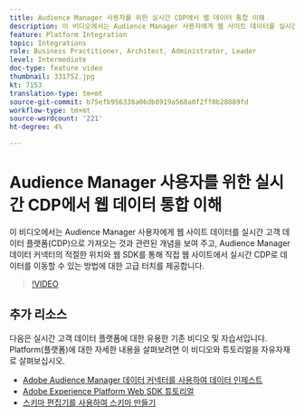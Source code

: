 ```yaml
---
title: Audience Manager 사용자를 위한 실시간 CDP에서 웹 데이터 통합 이해
description: 이 비디오에서는 Audience Manager 사용자에게 웹 사이트 데이터를 실시간 고객 데이터 플랫폼(CDP)으로 가져오는 것과 관련된 개념을 보여 주고, Audience Manager 데이터 커넥터의 적절한 위치와 웹 SDK를 통해 직접 웹 사이트에서 실시간 CDP로 데이터를 이동할 수 있는 방법에 대한 고급 터치를 제공합니다.
feature: Platform Integration
topic: Integrations
role: Business Practitioner, Architect, Administrator, Leader
level: Intermediate
doc-type: feature video
thumbnail: 331752.jpg
kt: 7153
translation-type: tm+mt
source-git-commit: b75efb956338a06db8919a568a0f2ff0b28889fd
workflow-type: tm+mt
source-wordcount: '221'
ht-degree: 4%

---
```



# Audience Manager 사용자를 위한 실시간 CDP에서 웹 데이터 통합 이해

이 비디오에서는 Audience Manager 사용자에게 웹 사이트 데이터를 실시간 고객 데이터 플랫폼(CDP)으로 가져오는 것과 관련된 개념을 보여 주고, Audience Manager 데이터 커넥터의 적절한 위치와 웹 SDK를 통해 직접 웹 사이트에서 실시간 CDP로 데이터를 이동할 수 있는 방법에 대한 고급 터치를 제공합니다.

>[!VIDEO](https://video.tv.adobe.com/v/331752/?quality=12&learn=on)

## 추가 리소스

다음은 실시간 고객 데이터 플랫폼에 대한 유용한 기존 비디오 및 자습서입니다. Platform(플랫폼)에 대한 자세한 내용을 살펴보려면 이 비디오와 튜토리얼을 자유자재로 살펴보십시오.

* [Adobe Audience Manager 데이터 커넥터를 사용하여 데이터 인제스트](https://experienceleague.adobe.com/docs/platform-learn/tutorials/sources/ingest-data-from-aam.html?lang=en#sources)
* [Adobe Experience Platform Web SDK 튜토리얼](https://experienceleague.adobe.com/docs/web-sdk-learn/tutorials/overview.html?lang=en)
* [스키마 편집기를 사용하여 스키마 만들기](https://experienceleague.adobe.com/docs/experience-platform/xdm/tutorials/create-schema-ui.html?lang=en#getting-started)
